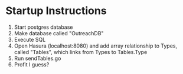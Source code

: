 # Startup Instructions
1. Start postgres database
2. Make database called "OutreachDB"
3. Execute SQL 
4. Open Hasura (localhost:8080) and add array relationship to Types, called "Tables", which links from Types to Tables.Type
5. Run sendTables.go
6. Profit I guess?